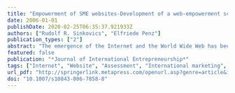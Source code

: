 ```yaml
---
title: "Empowerment of SME websites-Development of a web-empowerment scale and preliminary evidence"
date: 2006-01-01
publishDate: 2020-02-25T06:35:37.921933Z
authors: ["Rudolf R. Sinkovics", "Elfriede Penz"]
publication_types: ["2"]
abstract: "The emergence of the Internet and the World Wide Web has been argued to fundamentally reshape economic conditions and business practices of firms. It is seen as a promoter of rapid internationalisation of companies, particularly small and medium enterprises. In the aftermath of the burst of the electronic-bubble business practitioners and academics look with scrutiny on successful web-strategies, relevant dimensions of online-success and try to identify viable website practices which enable long-term rewards. The literature offers a rather patchy pattern for successful web-strategies and consumer perspectives on what is expected from websites is hardly available. Within this paper, we introduce the dimension \"web-empowerment”. This is a multidimensional construct comprising of consumer views on various dimensions of relevant and successful websites. The web-empowerment scale is based on a large sample from Austria, and developed according to scale development procedures. The relevance of this construct and practical issues in the context of a cross-country sample of SME’s is empirically examined. The paper concludes by offering implications for SME practitioners and for research."
featured: false
publication: "*Journal of International Entrepreneurship*"
tags: ["Internet", "Website", "Assessment", "International marketing", "SME", "Scale development", ""]
url_pdf: "http://springerlink.metapress.com/openurl.asp?genre=article&id=doi:10.1007/s10843-006-7858-8"
doi: "10.1007/s10843-006-7858-8"
---
```


